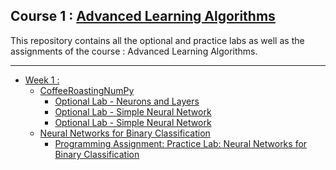 ## Course 1 : [Advanced Learning Algorithms](https://www.coursera.org/learn/advanced-learning-algorithms/home/info)
This repository contains all the optional and practice labs as well as the assignments of the course : Advanced Learning Algorithms.

<hr/>

- [Week 1 :](https://github.com/RitoChak/Advanced-Learning-Algorithms/tree/036607b5a725acc0929ab5468792eea8718024f4/Week%201)
  - [CoffeeRoastingNumPy](https://github.com/RitoChak/Advanced-Learning-Algorithms/tree/036607b5a725acc0929ab5468792eea8718024f4/Week%201/CoffeeRoastingNumPy)
    - [Optional Lab - Neurons and Layers](https://github.com/RitoChak/Advanced-Learning-Algorithms/blob/036607b5a725acc0929ab5468792eea8718024f4/Week%201/CoffeeRoastingNumPy/C2_W1_Lab01_Neurons_and_Layers.ipynb)
    - [Optional Lab - Simple Neural Network](https://github.com/RitoChak/Advanced-Learning-Algorithms/blob/036607b5a725acc0929ab5468792eea8718024f4/Week%201/CoffeeRoastingNumPy/C2_W1_Lab02_CoffeeRoasting_TF.ipynb)
    - [Optional Lab - Simple Neural Network](https://github.com/RitoChak/Advanced-Learning-Algorithms/blob/036607b5a725acc0929ab5468792eea8718024f4/Week%201/CoffeeRoastingNumPy/C2_W1_Lab03_CoffeeRoasting_Numpy.ipynb)
  - [Neural Networks for Binary Classification](https://github.com/RitoChak/Advanced-Learning-Algorithms/tree/036607b5a725acc0929ab5468792eea8718024f4/Week%201/Neural%20Networks%20for%20Binary%20Classification)
    - [Programming Assignment: Practice Lab: Neural Networks for Binary Classification](https://github.com/RitoChak/Advanced-Learning-Algorithms/blob/036607b5a725acc0929ab5468792eea8718024f4/Week%201/Neural%20Networks%20for%20Binary%20Classification/C2_W1_Assignment.ipynb)
